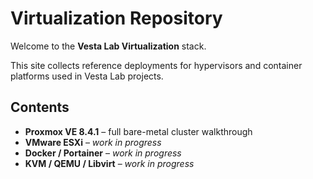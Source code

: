 # Virtualization Repository

Welcome to the **Vesta Lab Virtualization** stack.

This site collects reference deployments for hypervisors and container platforms used in Vesta Lab projects.

## Contents

- **Proxmox VE 8.4.1** – full bare-metal cluster walkthrough  
- **VMware ESXi** – *work in progress*  
- **Docker / Portainer** – *work in progress*  
- **KVM / QEMU / Libvirt** – *work in progress*
